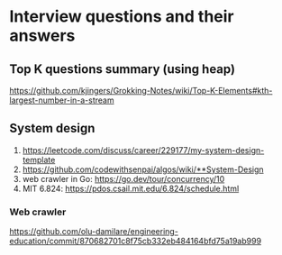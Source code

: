 # Interview questions and their answers
## Top K questions summary (using heap)
https://github.com/kjingers/Grokking-Notes/wiki/Top-K-Elements#kth-largest-number-in-a-stream

## System design
1. https://leetcode.com/discuss/career/229177/my-system-design-template
2. https://github.com/codewithsenpai/algos/wiki/**System-Design
3. web crawler in Go: https://go.dev/tour/concurrency/10
4. MIT 6.824: https://pdos.csail.mit.edu/6.824/schedule.html

### Web crawler
https://github.com/olu-damilare/engineering-education/commit/870682701c8f75cb332eb484164bfd75a19ab999



